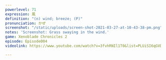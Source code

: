 ```yaml
---
powerlevel: 71
expression: 風
definition: "(n) wind; breeze; (P)"
pronunciation: かぜ
screenshot: "/static/uploads/screen-shot-2021-03-27-at-10-43-38-pm.png"
notes: 'Screenshot: Grass swaying in the wind.'
game: Xenoblade Chronicles 2
episode: Episode004
videolink: https://www.youtube.com/watch?v=3fvhRNIl1T0&list=PLUiSI6qGVDKsXmMW0GnjV--kUTLhsKN-K&index=5

---
```

